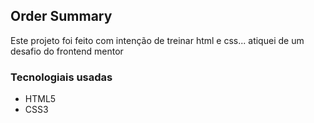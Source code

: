 ## Order Summary

<p>Este projeto foi feito com intenção de treinar html e css...
atiquei de um desafio do frontend mentor<p>


### Tecnologiais usadas 

- HTML5
- CSS3
